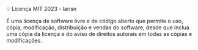 💡 Licença MIT 2023 - larisn

É uma licença de software livre e de código aberto que permite o uso, cópia, modificação, distribuição e vendas do software, desde que inclua uma cópia da licença e do aviso de direitos autorais em todas as cópias e modificações. 
